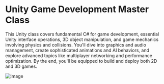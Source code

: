 # Unity Game Development Master Class

This Unity class covers fundamental C# for game development, essential Unity interface operations, 3D object manipulation, and game mechanics involving physics and collisions. You'll dive into graphics and audio management, create sophisticated animations and AI behaviors, and explore advanced topics like multiplayer networking and performance optimization. By the end, you'll be equipped to build and deploy both 2D and 3D games.


![image](https://github.com/user-attachments/assets/8607228f-2904-44ed-986d-57db6aa71597)
